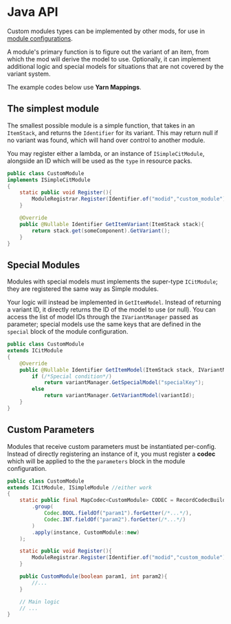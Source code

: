 # Java API

Custom modules types can be implemented by other mods, for use in [module configurations](Module-Configuration).

A module's primary function is to figure out the variant of an item, from which the mod will derive the model to use. Optionally, it can implement additional logic and special models for situations that are not covered by the variant system.

The example codes below use **Yarn Mappings**.

## The simplest module
The smallest possible module is a simple function, that takes in an `ItemStack`, and returns the `Identifier` for its variant. This may return null if no variant was found, which will hand over control to another module.

You may register either a lambda, or an instance of `ISimpleCitModule`, alongside an ID which will be used as the `type` in resource packs. 

```java
public class CustomModule
implements ISimpleCitModule
{
	static public void Register(){
		ModuleRegistrar.Register(Identifier.of("modid","custom_module"), new CustomModule());
	}

	@Override
	public @Nullable Identifier GetItemVariant(ItemStack stack){
		return stack.get(someComponent).GetVariant();
	}
}
```

## Special Modules
Modules with special models must implements the super-type `ICitModule`; they are registered the same way as Simple modules.

Your logic will instead be implemented in `GetItemModel`. Instead of returning a variant ID, it directly returns the ID of the model to use (or null).
You can access the list of model IDs through the `IVariantManager` passed as parameter; special models use the same keys that are defined in the `special` block of the module configuration.


```java
public class CustomModule
extends ICitModule
{
	@Override
	public @Nullable Identifier GetItemModel(ItemStack stack, IVariantManager variantManager){
		if (/*Special condition*/)
			return variantManager.GetSpecialModel("specialKey");
		else
			return variantManager.GetVariantModel(variantId);
	}
}
```

## Custom Parameters
Modules that receive custom parameters must be instantiated per-config. Instead of directly registering an instance of it, you must register a **codec** which will be applied to the the `parameters` block in the module configuration.

```java
public class CustomModule
extends ICitModule, ISimpleModule //either work
{
	static public final MapCodec<CustomModule> CODEC = RecordCodecBuilder.mapCodec(instance->instance
		.group(
			Codec.BOOL.fieldOf("param1").forGetter(/*...*/),
			Codec.INT.fieldOf("param2").forGetter(/*...*/)
		)
		.apply(instance, CustomModule::new)
	);

	static public void Register(){
		ModuleRegistrar.Register(Identifier.of("modid","custom_module"), CODEC);
	}

	public CustomModule(boolean param1, int param2){
		//...
	}

	// Main logic
	// ...
}
```
